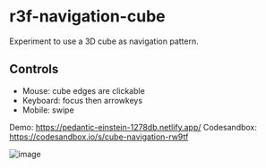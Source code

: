 # r3f-navigation-cube

Experiment to use a 3D cube as navigation pattern.

## Controls
- Mouse: cube edges are clickable
- Keyboard: focus then arrowkeys
- Mobile: swipe

Demo: https://pedantic-einstein-1278db.netlify.app/
Codesandbox: https://codesandbox.io/s/cube-navigation-rw9tf

![image](https://user-images.githubusercontent.com/530644/142252156-f8421b13-1e4b-4062-a28b-fbc1acc9f6db.png)

